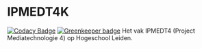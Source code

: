 # IPMEDT4K

[![Codacy Badge](https://api.codacy.com/project/badge/Grade/ab96fc1f304e41cd88cfd2e8387c8a83)](https://www.codacy.com/app/maartenpaauw/IPMEDT4K?utm_source=github.com&utm_medium=referral&utm_content=maartenpaauw/IPMEDT4K&utm_campaign=badger)
[![Greenkeeper badge](https://badges.greenkeeper.io/maartenpaauw/IPMEDT4K.svg)](https://greenkeeper.io/)
Het vak IPMEDT4 (Project Mediatechnologie 4) op Hogeschool Leiden.
